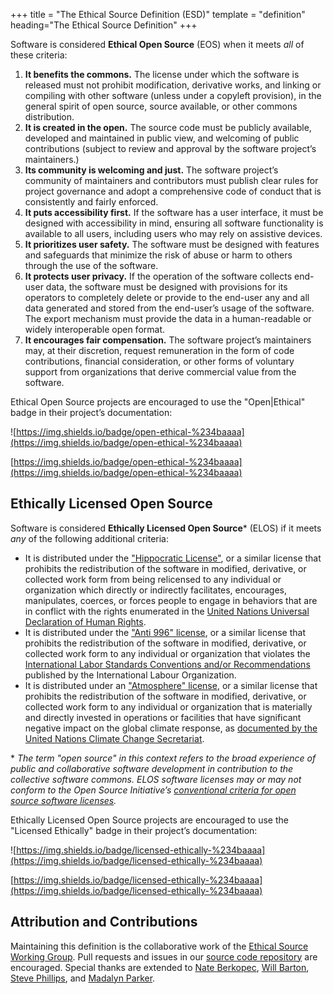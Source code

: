 +++
title = "The Ethical Source Definition (ESD)"
template = "definition"
heading="The Ethical Source Definition"
+++

Software is considered **Ethical Open Source** (EOS) when it meets *all* of these criteria:

1. **It benefits the commons.** The license under which the software is released must not prohibit modification, derivative works, and linking or compiling with other software (unless under a copyleft provision), in the general spirit of open source, source available, or other commons distribution.
2. **It is created in the open.** The source code must be publicly available, developed and maintained in public view, and welcoming of public contributions (subject to review and approval by the software project’s maintainers.)
3. **Its community is welcoming and just.** The software project’s community of maintainers and contributors must publish clear rules for project governance and adopt a comprehensive code of conduct that is consistently and fairly enforced.
4. **It puts accessibility first.** If the software has a user interface, it must be designed with accessibility in mind, ensuring all software functionality is available to all users, including users who may rely on assistive devices.
5. **It prioritizes user safety.** The software must be designed with features and safeguards that minimize the risk of abuse or harm to others through the use of the software.
6. **It protects user privacy.** If the operation of the software collects end-user data, the software must be designed with provisions for its operators to completely delete or provide to the end-user any and all data generated and stored from the end-user’s usage of the software. The export mechanism must provide the data in a human-readable or widely interoperable open format.
7. **It encourages fair compensation.** The software project’s maintainers may, at their discretion, request remuneration in the form of code contributions, financial consideration, or other forms of voluntary support from organizations that derive commercial value from the software.

Ethical Open Source projects are encouraged to use the "Open|Ethical" badge in their project’s documentation: 

![https://img.shields.io/badge/open-ethical-%234baaaa](https://img.shields.io/badge/open-ethical-%234baaaa) 

[https://img.shields.io/badge/open-ethical-%234baaaa](https://img.shields.io/badge/open-ethical-%234baaaa)

## Ethically Licensed Open Source

Software is considered **Ethically Licensed Open Source**\* (ELOS) if it meets *any* of the following additional criteria:

* It is distributed under the ["Hippocratic License"](https://firstdonoharm.dev), or a similar license that prohibits the redistribution of the software in modified, derivative, or collected work form from being relicensed to any individual or organization which directly or indirectly facilitates, encourages, manipulates, coerces, or forces people to engage in behaviors that are in conflict with the rights enumerated in the [United Nations Universal Declaration of Human Rights](https://www.un.org/en/universal-declaration-human-rights/).
* It is distributed under the ["Anti 996" license](https://996.icu/), or a similar license that prohibits the redistribution of the software in modified, derivative, or collected work form to any individual or organization that violates the [International Labor Standards Conventions and/or Recommendations](https://www.ilo.org/global/standards/introduction-to-international-labour-standards/conventions-and-recommendations/lang--en/index.htm) published by the International Labour Organization.
* It is distributed under an ["Atmosphere" license](https://www.open-austin.org/atmosphere-license/), or a similar license that prohibits the redistribution of the software in modified, derivative, or collected work form to any individual or organization that is materially and directly invested in operations or facilities that have significant negative impact on the global climate response, as [documented by the United Nations Climate Change Secretariat](https://unfccc.int/resource/climateaction2020/media/1308/unfccc_spm_2018.pdf).

\* *The term "open source" in this context refers to the broad experience of public and collaborative software development in contribution to the collective software commons. ELOS software licenses may or may not conform to the Open Source Initiative’s [conventional criteria for open source software licenses](https://opensource.org/osd-annotated).*

Ethically Licensed Open Source projects are encouraged to use the "Licensed Ethically" badge in their project’s documentation: 

![https://img.shields.io/badge/licensed-ethically-%234baaaa](https://img.shields.io/badge/licensed-ethically-%234baaaa) 

[https://img.shields.io/badge/licensed-ethically-%234baaaa](https://img.shields.io/badge/licensed-ethically-%234baaaa)

## Attribution and Contributions
Maintaining this definition is the collaborative work of the [Ethical Source Working Group](/apply). Pull requests and issues in our [source code repository](https://github.com/ethicalSource/ethicalsource.dev) are encouraged. Special thanks are extended to [Nate Berkopec](https://nateberkopec.com), [Will Barton](https://github.com/willbarton/), [Steve Phillips](https://tryingtobeawesome.com), and [Madalyn Parker](https://twitter.com/madalynrose).
